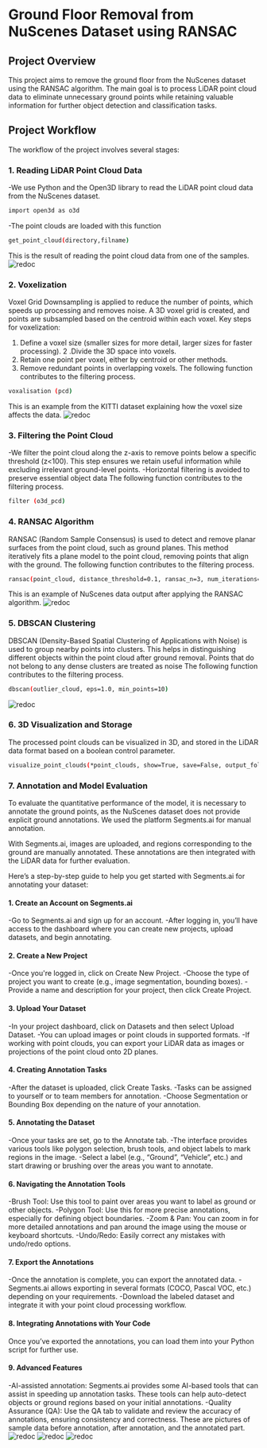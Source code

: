 # Ground Floor Removal from NuScenes Dataset using RANSAC
## Project Overview
This project aims to remove the ground floor from the NuScenes dataset using the RANSAC algorithm. The main goal is to process LiDAR point cloud data to eliminate unnecessary ground points while retaining valuable information for further object detection and classification tasks.

## Project Workflow
The workflow of the project involves several stages:

### 1. Reading LiDAR Point Cloud Data
-We use Python and the Open3D library to read the LiDAR point cloud data from the NuScenes dataset.

```sh 
import open3d as o3d

```
-The point clouds are loaded with this function
```sh 
get_point_cloud(directory,filname)
```
This is the result of reading the point cloud data from one of the samples.
![redoc](https://github.com/rim373/ransac/blob/main/000.png)
### 2. Voxelization
Voxel Grid Downsampling is applied to reduce the number of points, which speeds up processing and removes noise. A 3D voxel grid is created, and points are subsampled based on the centroid within each voxel.
Key steps for voxelization:
1. Define a voxel size (smaller sizes for more detail, larger sizes for faster processing).
2 .Divide the 3D space into voxels.
3. Retain one point per voxel, either by centroid or other methods.
4. Remove redundant points in overlapping voxels.
The following function contributes to the filtering process.
```sh 
voxalisation (pcd)
```
This is an example from the KITTI dataset explaining how the voxel size affects the data.
![redoc](https://github.com/rim373/ransac/blob/main/voxel_by_size.png)
### 3. Filtering the Point Cloud
-We filter the point cloud along the z-axis to remove points below a specific threshold (z<100). This step ensures we retain useful information while excluding irrelevant ground-level points.
-Horizontal filtering is avoided to preserve essential object data
The following function contributes to the filtering process.
```sh 
filter (o3d_pcd)
```
### 4. RANSAC Algorithm
RANSAC (Random Sample Consensus) is used to detect and remove planar surfaces from the point cloud, such as ground planes. This method iteratively fits a plane model to the point cloud, removing points that align with the ground.
The following function contributes to the filtering process.
```sh 
ransac(point_cloud, distance_threshold=0.1, ransac_n=3, num_iterations=100000)
```
This is an example of NuScenes data output after applying the RANSAC algorithm.
![redoc](https://github.com/rim373/ransac/blob/main/00000.png)
### 5. DBSCAN Clustering 
DBSCAN (Density-Based Spatial Clustering of Applications with Noise) is used to group nearby points into clusters. This helps in distinguishing different objects within the point cloud after ground removal.
Points that do not belong to any dense clusters are treated as noise
The following function contributes to the filtering process.
```sh 
dbscan(outlier_cloud, eps=1.0, min_points=10)
```
![redoc](https://github.com/rim373/ransac/blob/main/seg.png)
### 6. 3D Visualization and Storage
The processed point clouds can be visualized in 3D, and stored in the LiDAR data format based on a boolean control parameter.
```sh 
visualize_point_clouds(*point_clouds, show=True, save=False, output_folder='output', filename='new_lidar_point_could_file')
```
### 7. Annotation and Model Evaluation
To evaluate the quantitative performance of the model, it is necessary to annotate the ground points, as the NuScenes dataset does not provide explicit ground annotations.
We used the platform Segments.ai for manual annotation.

With Segments.ai, images are uploaded, and regions corresponding to the ground are manually annotated. These annotations are then integrated with the LiDAR data for further evaluation.

Here’s a step-by-step guide to help you get started with Segments.ai for annotating your dataset:

#### 1. Create an Account on Segments.ai
-Go to Segments.ai and sign up for an account.
-After logging in, you’ll have access to the dashboard where you can create new projects, upload datasets, and begin annotating.
#### 2. Create a New Project
-Once you're logged in, click on Create New Project.
-Choose the type of project you want to create (e.g., image segmentation, bounding boxes).
-Provide a name and description for your project, then click Create Project.
#### 3. Upload Your Dataset
-In your project dashboard, click on Datasets and then select Upload Dataset.
-You can upload images or point clouds in supported formats.
-If working with point clouds, you can export your LiDAR data as images or projections of the point cloud onto 2D planes.


#### 4. Creating Annotation Tasks
-After the dataset is uploaded, click Create Tasks.
-Tasks can be assigned to yourself or to team members for annotation.
-Choose Segmentation or Bounding Box depending on the nature of your annotation.
#### 5. Annotating the Dataset
-Once your tasks are set, go to the Annotate tab.
-The interface provides various tools like polygon selection, brush tools, and object labels to mark regions in the image.
-Select a label (e.g., “Ground”, “Vehicle”, etc.) and start drawing or brushing over the areas you want to annotate.


#### 6. Navigating the Annotation Tools
-Brush Tool: Use this tool to paint over areas you want to label as ground or other objects.
-Polygon Tool: Use this for more precise annotations, especially for defining object boundaries.
-Zoom & Pan: You can zoom in for more detailed annotations and pan around the image using the mouse or keyboard shortcuts.
-Undo/Redo: Easily correct any mistakes with undo/redo options.
#### 7. Export the Annotations
-Once the annotation is complete, you can export the annotated data.
-Segments.ai allows exporting in several formats (COCO, Pascal VOC, etc.) depending on your requirements.
-Download the labeled dataset and integrate it with your point cloud processing workflow.
#### 8. Integrating Annotations with Your Code
Once you’ve exported the annotations, you can load them into your Python script for further use.
#### 9. Advanced Features
-AI-assisted annotation: Segments.ai provides some AI-based tools that can assist in speeding up annotation tasks. These tools can help auto-detect objects or ground regions based on your initial annotations.
-Quality Assurance (QA): Use the QA tab to validate and review the accuracy of annotations, ensuring consistency and correctness.
These are pictures of sample data before annotation, after annotation, and the annotated part.
![redoc](https://github.com/rim373/ransac/blob/main/label3.png)
![redoc](https://github.com/rim373/ransac/blob/main/label1.png)
![redoc](https://github.com/rim373/ransac/blob/main/label2.png)






